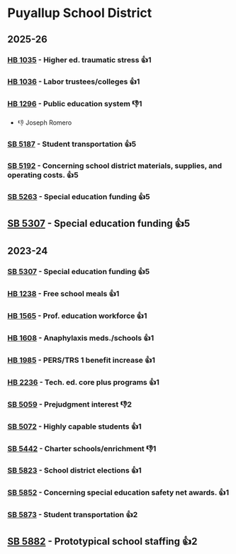 # Puyallup School District
## 2025-26

### [HB 1035](/bill/2025-26/hb/1035/) - Higher ed. traumatic stress 👍1  

### [HB 1036](/bill/2025-26/hb/1036/) - Labor trustees/colleges 👍1  

### [HB 1296](/bill/2025-26/hb/1296/) - Public education system  👎1 
* 👎 Joseph Romero

### [SB 5187](/bill/2025-26/sb/5187/) - Student transportation 👍5  

### [SB 5192](/bill/2025-26/sb/5192/) - Concerning school district materials, supplies, and operating costs. 👍5  

### [SB 5263](/bill/2025-26/sb/5263/) - Special education funding 👍5  

## [SB 5307](/bill/2025-26/sb/5307/) - Special education funding 👍5  

## 2023-24

### [SB 5307](/bill/2023-24/sb/5307/) - Special education funding 👍5  

### [HB 1238](/bill/2023-24/hb/1238/) - Free school meals 👍1  

### [HB 1565](/bill/2023-24/hb/1565/) - Prof. education workforce 👍1  

### [HB 1608](/bill/2023-24/hb/1608/) - Anaphylaxis meds./schools 👍1  

### [HB 1985](/bill/2023-24/hb/1985/) - PERS/TRS 1 benefit increase 👍1  

### [HB 2236](/bill/2023-24/hb/2236/) - Tech. ed. core plus programs 👍1  

### [SB 5059](/bill/2023-24/sb/5059/) - Prejudgment interest  👎2 

### [SB 5072](/bill/2023-24/sb/5072/) - Highly capable students 👍1  

### [SB 5442](/bill/2023-24/sb/5442/) - Charter schools/enrichment  👎1 

### [SB 5823](/bill/2023-24/sb/5823/) - School district elections 👍1  

### [SB 5852](/bill/2023-24/sb/5852/) - Concerning special education safety net awards. 👍1  

### [SB 5873](/bill/2023-24/sb/5873/) - Student transportation 👍2  

## [SB 5882](/bill/2023-24/sb/5882/) - Prototypical school staffing 👍2  
